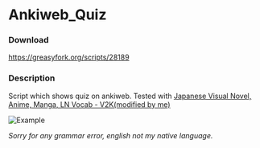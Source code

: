 # Ankiweb_Quiz
### Download
https://greasyfork.org/scripts/28189

### Description
Script which shows quiz on ankiweb. Tested with [Japanese Visual Novel, Anime, Manga, LN Vocab - V2K(modified by me)](https://ankiweb.net/shared/info/1434910726)

![Example](https://i.imgur.com/JHpfvcN.png)

*Sorry for any grammar error, english not my native language.*
